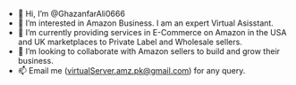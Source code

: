 - 👋 Hi, I’m @GhazanfarAli0666
- 👀 I’m interested in Amazon Business. I am an expert Virtual Asisstant.
- 🌱 I’m currently providing services in E-Commerce on Amazon in the USA and UK marketplaces to Private Label and Wholesale sellers.
- 💞️ I’m looking to collaborate with Amazon sellers to build and grow their business.
- 📫 Email me (virtualServer.amz.pk@gmail.com) for any query.
